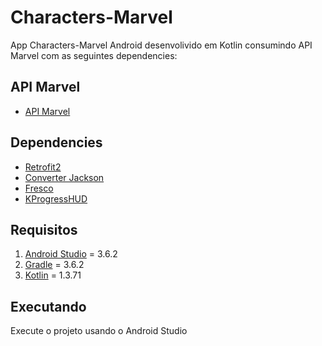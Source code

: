 # Characters-Marvel

App Characters-Marvel Android desenvolivido em Kotlin consumindo API Marvel com as seguintes dependencies:

## API Marvel
- [API Marvel](https://developer.marvel.com/)

## Dependencies
- [Retrofit2](https://square.github.io/retrofit/)
- [Converter Jackson](https://github.com/square/retrofit/tree/master/retrofit-converters/jackson)
- [Fresco](https://frescolib.org/)
- [KProgressHUD](https://github.com/Kaopiz/KProgressHUD)


## Requisitos

1. [Android Studio](https://developer.android.com/studio) = 3.6.2
2. [Gradle](https://gradle.org/) = 3.6.2
3. [Kotlin](https://kotlinlang.org/) = 1.3.71


## Executando

Execute o projeto usando o Android Studio
